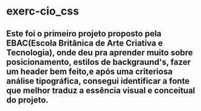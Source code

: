 ﻿# exerc-cio_css
## Este foi o primeiro projeto proposto pela EBAC(Escola Britânica de Arte Criativa e Tecnologia), onde deu pra aprender muito sobre posicionamento, estilos de backgraund's, fazer um header bem feito,e após uma criteriosa análise tipográfica, consegui identificar a fonte que melhor traduz a essência visual e conceitual do projeto.
